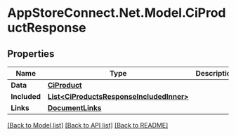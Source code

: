# AppStoreConnect.Net.Model.CiProductResponse

## Properties

Name | Type | Description | Notes
------------ | ------------- | ------------- | -------------
**Data** | [**CiProduct**](CiProduct.md) |  | 
**Included** | [**List&lt;CiProductsResponseIncludedInner&gt;**](CiProductsResponseIncludedInner.md) |  | [optional] 
**Links** | [**DocumentLinks**](DocumentLinks.md) |  | 

[[Back to Model list]](../README.md#documentation-for-models) [[Back to API list]](../README.md#documentation-for-api-endpoints) [[Back to README]](../README.md)

